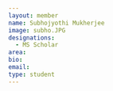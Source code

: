 ```yaml
---
layout: member
name: Subhojyothi Mukherjee
image: subho.JPG
designations: 
  - MS Scholar
area:
bio:
email:
type: student
---
```

